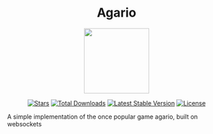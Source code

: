 <h1 align="center">Agario</h1>
<p align="center"><img src="https://www.gallereo.com/clients/c4ca4238a0b923820dcc509a6f75849b/image/red%20ball.png" width="150"></p>

<p align="center">
<a href="https://github.com/N1ghtF1re/Agario/stargazers"><img src="https://img.shields.io/github/stars/N1ghtF1re/Agario.svg" alt="Stars"></a>
<a href="https://github.com/N1ghtF1re/Agario/releases"><img src="https://img.shields.io/badge/downloads-7-brightgreen.svg" alt="Total Downloads"></a>
<a href="https://github.com/N1ghtF1re/Agario/releases"><img src="https://img.shields.io/github/tag/N1ghtF1re/Agario.svg" alt="Latest Stable Version"></a>
<a href="https://github.com/N1ghtF1re/blob/master/LICENSE"><img src="https://img.shields.io/github/license/N1ghtF1re/Agario.svg" alt="License"></a>

</p>
</p>

A simple implementation of the once popular game agario, built on websockets
